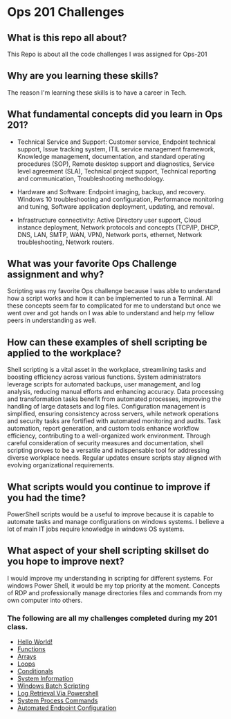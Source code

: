 # Ops 201 Challenges

## What is this repo all about?
This Repo is about all the code challenges I was assigned for Ops-201
## Why are you learning these skills?
The reason I'm learning these skills is to have a career in Tech.
 
## What fundamental concepts did you learn in Ops 201?

- Technical Service and Support: Customer service, 
Endpoint technical support, 
Issue tracking system, 
ITIL service management framework, 
Knowledge management, documentation, and standard operating procedures (SOP), 
Remote desktop support and diagnostics, 
Service level agreement (SLA), 
Technical project support, 
Technical reporting and communication, 
Troubleshooting methodology. 

- Hardware and Software: Endpoint imaging, backup, and recovery. 
Windows 10 troubleshooting and configuration, 
Performance monitoring and tuning,
Software application deployment, updating, and removal.

- Infrastructure connectivity: Active Directory user support, 
Cloud instance deployment, 
Network protocols and concepts (TCP/IP, DHCP, DNS, LAN, SMTP, WAN, VPN), 
Network ports, ethernet, 
Network troubleshooting, 
Network routers.
## What was your favorite Ops Challenge assignment and why?

Scripting was my favorite Ops challenge because I was able to understand how a script works and how it can be implemented to run a Terminal. All these concepts seem far to complicated for me to understand but once we went over and got hands on I was able to understand and help my fellow peers in understanding as well.

## How can these examples of shell scripting be applied to the workplace?
Shell scripting is a vital asset in the workplace, streamlining tasks and boosting efficiency across various functions. System administrators leverage scripts for automated backups, user management, and log analysis, reducing manual efforts and enhancing accuracy. Data processing and transformation tasks benefit from automated processes, improving the handling of large datasets and log files. Configuration management is simplified, ensuring consistency across servers, while network operations and security tasks are fortified with automated monitoring and audits. Task automation, report generation, and custom tools enhance workflow efficiency, contributing to a well-organized work environment. Through careful consideration of security measures and documentation, shell scripting proves to be a versatile and indispensable tool for addressing diverse workplace needs. Regular updates ensure scripts stay aligned with evolving organizational requirements.
## What scripts would you continue to improve if you had the time?
PowerShell scripts would be a useful to improve because it is capable to automate tasks and manage configurations on windows systems. I believe a lot of main IT jobs require knowledge in windows OS systems.
## What aspect of your shell scripting skillset do you hope to improve next?
I would improve my understanding in scripting for different systems. For windows Power Shell, it would be my top priority at the moment. Concepts of RDP and professionally manage directories files and commands from my own computer into others.

### The following are all my challenges completed during my 201 class.
- [Hello World!](helloworld.sh)
- [Functions](functions.sh)
- [Arrays](array.sh)
- [Loops](loops.sh)
- [Conditionals](conditionals.sh)
- [System Information](system_info.sh)
- [Windows Batch Scripting](batch.bat)
- [Log Retrieval Via Powershell](logpowershell.md)
- [System Process Commands](systems-process-commands.md)
- [Automated Endpoint Configuration](automated-endpoint-config.ps1)